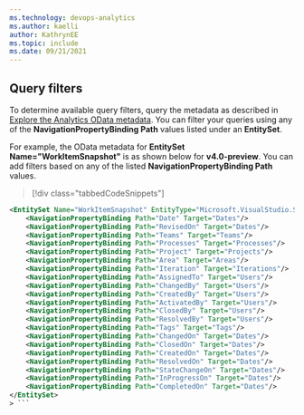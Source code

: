 ```yaml
---
ms.technology: devops-analytics
ms.author: kaelli
author: KathrynEE
ms.topic: include
ms.date: 09/21/2021
---
```


## Query filters

To determine available query filters, query the metadata as described in [Explore the Analytics OData metadata](../../extend-analytics/analytics-metadata.md). You can filter your queries using any of the **NavigationPropertyBinding Path** values listed under an **EntitySet**. 

For example, the OData metadata for **EntitySet Name="WorkItemSnapshot"** is as shown below for **v4.0-preview**.  You can add filters based on any of the listed **NavigationPropertyBinding Path** values. 

> [!div class="tabbedCodeSnippets"]
```XML
<EntitySet Name="WorkItemSnapshot" EntityType="Microsoft.VisualStudio.Services.Analytics.Model.WorkItemSnapshot">
	<NavigationPropertyBinding Path="Date" Target="Dates"/>
	<NavigationPropertyBinding Path="RevisedOn" Target="Dates"/>
	<NavigationPropertyBinding Path="Teams" Target="Teams"/>
	<NavigationPropertyBinding Path="Processes" Target="Processes"/>
	<NavigationPropertyBinding Path="Project" Target="Projects"/>
	<NavigationPropertyBinding Path="Area" Target="Areas"/>
	<NavigationPropertyBinding Path="Iteration" Target="Iterations"/>
	<NavigationPropertyBinding Path="AssignedTo" Target="Users"/>
	<NavigationPropertyBinding Path="ChangedBy" Target="Users"/>
	<NavigationPropertyBinding Path="CreatedBy" Target="Users"/>
	<NavigationPropertyBinding Path="ActivatedBy" Target="Users"/>
	<NavigationPropertyBinding Path="ClosedBy" Target="Users"/>
	<NavigationPropertyBinding Path="ResolvedBy" Target="Users"/>
	<NavigationPropertyBinding Path="Tags" Target="Tags"/>
	<NavigationPropertyBinding Path="ChangedOn" Target="Dates"/>
	<NavigationPropertyBinding Path="ClosedOn" Target="Dates"/>
	<NavigationPropertyBinding Path="CreatedOn" Target="Dates"/>
	<NavigationPropertyBinding Path="ResolvedOn" Target="Dates"/>
	<NavigationPropertyBinding Path="StateChangeOn" Target="Dates"/>
	<NavigationPropertyBinding Path="InProgressOn" Target="Dates"/>
	<NavigationPropertyBinding Path="CompletedOn" Target="Dates"/>
</EntitySet>
> ```


